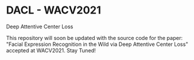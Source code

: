 # DACL - WACV2021
Deep Attentive Center Loss

This repository will soon be updated with the source code for the paper: "Facial Expression Recognition in the Wild via Deep Attentive Center Loss" accepted at WACV2021. Stay Tuned!

